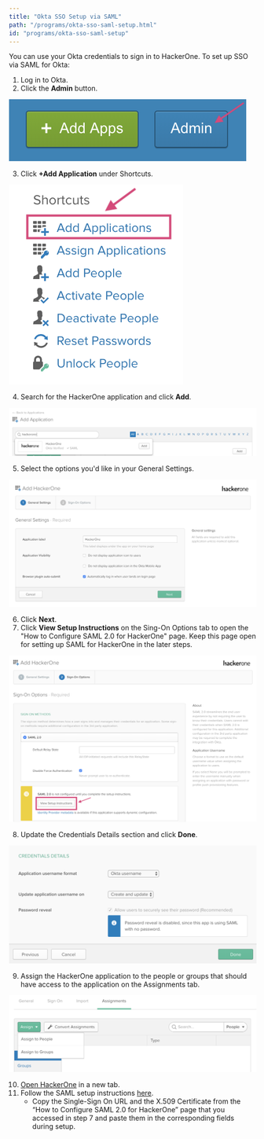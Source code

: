 ```yaml
---
title: "Okta SSO Setup via SAML"
path: "/programs/okta-sso-saml-setup.html"
id: "programs/okta-sso-saml-setup"
---
```


You can use your Okta credentials to sign in to HackerOne. To set up SSO via SAML for Okta:

1. Log in to Okta.
2. Click the <b>Admin</b> button.

![okta admin button](./images/okta-1.png)

3. Click <b>+Add Application</b> under Shortcuts.

![okta shortcuts](./images/okta-2.png)

4. Search for the HackerOne application and click <b>Add</b>.

![add HackerOne in okta](./images/okta-3.png)

5. Select the options you'd like in your General Settings.

![okta general settings](./images/okta-4.png)

6. Click <b>Next</b>.
7. Click <b>View Setup Instructions</b> on the Sing-On Options tab to open the "How to Configure SAML 2.0 for HackerOne" page. Keep this page open for setting up SAML for HackerOne in the later steps.

![okta saml 2.0](./images/okta-5.png)

8. Update the Credentials Details section and click <b>Done</b>.

![okta credentials details](./images/okta-6.png)

9. Assign the HackerOne application to the people or groups that should have access to the application on the Assignments tab.

![assign people/groups](./images/okta-7.png)

10. [Open HackerOne](https://www.hackerone.com/) in a new tab.
11. Follow the SAML setup instructions [here](/programs/single-sign-on-sso-via-saml.html).<br><ul><li>Copy the Single-Sign On URL and the X.509 Certificate from the “How to Configure SAML 2.0 for HackerOne” page that you accessed in step 7 and paste them in the corresponding fields during setup.</li></ul></br>
